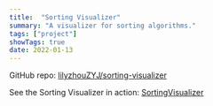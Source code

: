 ```yaml
---
title:  "Sorting Visualizer"
summary: "A visualizer for sorting algorithms."
tags: ["project"]
showTags: true
date: 2022-01-13
---
```


GitHub repo: [lilyzhouZYJ/sorting-visualizer](https://github.com/lilyzhouZYJ/sorting-visualizer)

See the Sorting Visualizer in action: [SortingVisualizer](https://lilyzhouZYJ.github.io/sorting-visualizer)